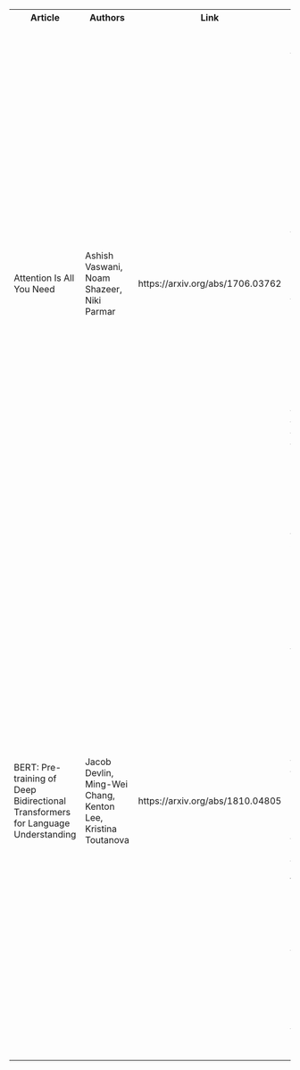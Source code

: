 <table>
  <tr>
    <th>Article</th>
    <th>Authors</th>
    <th>Link</th> 
    <th>Abstract</th>
  </tr>
  <tr>
    <td>Attention Is All You Need</td>
    <td>Ashish Vaswani, Noam Shazeer, Niki Parmar</td> 
    <td>https://arxiv.org/abs/1706.03762</td>
    <td>The dominant sequence transduction models are based on complex recurrent or convolutional neural networks in an encoder-decoder configuration. The best performing models also connect the encoder and decoder through an attention mechanism. We propose a new simple network architecture, the Transformer, based solely on attention mechanisms, dispensing with recurrence and convolutions entirely. Experiments on two machine translation tasks show these models to be superior in quality while being more parallelizable and requiring significantly less time to train.  </td>
  </tr>
  
  
  <tr>
    <td>BERT: Pre-training of Deep Bidirectional Transformers for Language Understanding</td>
    <td>Jacob Devlin, Ming-Wei Chang, Kenton Lee, Kristina Toutanova</td> 
    <td>https://arxiv.org/abs/1810.04805</td>
    <td>We introduce a new language representation model called BERT, which stands for Bidirectional Encoder Representations from Transformers. Unlike recent language representation models, BERT is designed to pre-train deep bidirectional representations from unlabeled text by jointly conditioning on both left and right context in all layers. As a result, the pre-trained BERT model can be fine-tuned with just one additional output layer to create state-of-the-art models for a wide range of tasks, such as question answering and language inference, without substantial task-specific architecture modifications.   </td>
  </tr>
</table>
